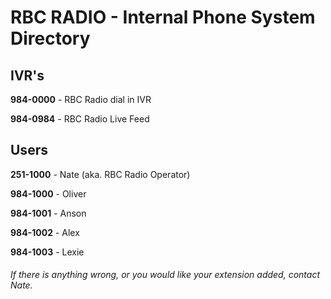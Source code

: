 # RBC RADIO - Internal Phone System Directory

## IVR's
**984-0000** - RBC Radio dial in IVR
 
**984-0984** - RBC Radio Live Feed

## Users
**251-1000** - Nate (aka. RBC Radio Operator)

**984-1000** - Oliver

**984-1001** - Anson

**984-1002** - Alex

**984-1003** - Lexie


###### If there is anything wrong, or you would like your extension added, contact Nate.
